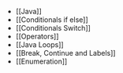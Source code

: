 - [[Java]]
- [[Conditionals if else]]
- [[Conditionals Switch]]
- [[Operators]]
- [[Java Loops]]
- [[Break, Continue and Labels]]
- [[Enumeration]]